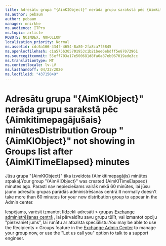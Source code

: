 ```yaml
---
title: Adresātu grupa "{AimKIObject}" nerāda grupu sarakstā pēc {Aimkitimepagājušais} minūtes
ms.author: pebaum
author: pebaum
manager: mnirkhe
ms.audience: ITPro
ms.topic: article
ROBOTS: NOINDEX, NOFOLLOW
localization_priority: Normal
ms.assetid: cdc6a166-434f-4654-8a80-2fa8ca7f5845
ms.openlocfilehash: c1a575b305701953c1b21bee6ebdff5e87072961
ms.sourcegitcommit: 55eff703a17e500681d8fa6a87eb067019ade3cc
ms.translationtype: MT
ms.contentlocale: lv-LV
ms.lasthandoff: 04/22/2020
ms.locfileid: "43715049"
---
```

# <a name="distribution-group-aimkiobject-not-showing-in-groups-list-after-aimkitimeelapsed-minutes"></a><span data-ttu-id="b3ffb-102">Adresātu grupa "{AimKIObject}" nerāda grupu sarakstā pēc {Aimkitimepagājušais} minūtes</span><span class="sxs-lookup"><span data-stu-id="b3ffb-102">Distribution Group "{AimKIObject}" not showing in Groups list after {AimKITimeElapsed} minutes</span></span>

<span data-ttu-id="b3ffb-103">Jūsu grupa "{AimKIObject}" tika izveidota {Aimkitimepagājis} minūtes atpakaļ.</span><span class="sxs-lookup"><span data-stu-id="b3ffb-103">Your group "{AimKIObject}" was created {AimKITimeElapsed} minutes ago.</span></span> <span data-ttu-id="b3ffb-104">Parasti nav nepieciešams vairāk nekā 60 minūtes, lai jūsu jauno adresātu grupas parādās administrēšanas centrā.</span><span class="sxs-lookup"><span data-stu-id="b3ffb-104">It normally doesn't take more than 60 minutes for your new distribution group to appear in the Admin center.</span></span>
  
<span data-ttu-id="b3ffb-105">Iespējams, varēsit izmantot līdzekli adresāti > grupas [Exchange administrēšanas centrā](https://outlook.office365.com/ecp/?rfr=Admin_o365&amp;exsvurl=1&amp;mkt=en-US.aspx) , lai pārvaldītu savu grupu tūlīt, vai izmantot opciju "piezvaniet jums", lai runātu ar atbalsta speciālistu.</span><span class="sxs-lookup"><span data-stu-id="b3ffb-105">You may be able to use the Recipients > Groups feature in the [Exchange Admin Center](https://outlook.office365.com/ecp/?rfr=Admin_o365&amp;exsvurl=1&amp;mkt=en-US.aspx) to manage your group now, or use the "Let us call you" option to talk to a support engineer.</span></span> 
  